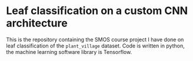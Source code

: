# Leaf classification on a custom CNN architecture

This is the repository containing the SMOS course project I have done on leaf classification of the `plant_village` dataset.
Code is written in python, the machine learning software library is Tensorflow.
